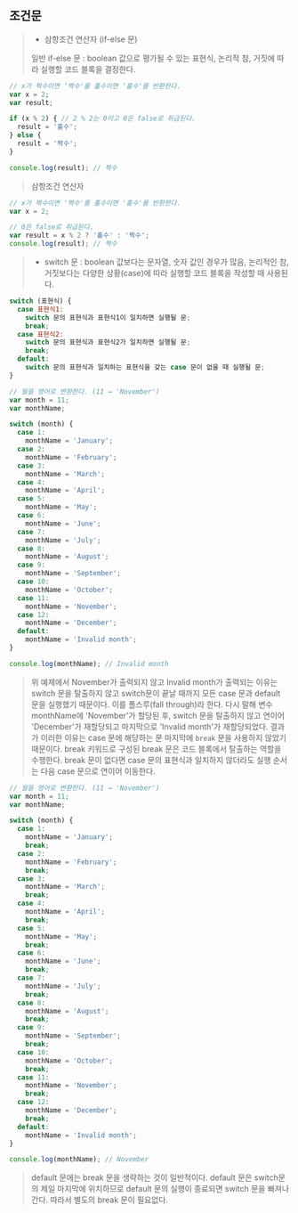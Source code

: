 ## 조건문

> * 삼항조건 연산자 (if-else 문)
> 
> 일반 if-else 문 : boolean 값으로 평가될 수 있는 표현식, 논리적 참, 거짓에 따라 실행할 코드 블록을 결정한다.
```js
// x가 짝수이면 ‘짝수'를 홀수이면 ‘홀수'를 반환한다.
var x = 2;
var result;

if (x % 2) { // 2 % 2는 0이고 0은 false로 취급된다.
  result = '홀수';
} else {
  result = '짝수';
}

console.log(result); // 짝수
```
>
> 삼항조건 연산자
```js
// x가 짝수이면 '짝수'를 홀수이면 '홀수'를 반환한다.
var x = 2;

// 0은 false로 취급된다.
var result = x % 2 ? '홀수' : '짝수';
console.log(result); // 짝수
```

> * switch 문 : boolean 값보다는 문자열, 숫자 값인 경우가 많음, 논리적인 참, 거짓보다는 다양한 상황(case)에 따라 실행할 코드 블록을 작성할 때 사용된다.
>
```js
switch (표현식) {
  case 표현식1:
    switch 문의 표현식과 표현식1이 일치하면 실행될 문;
    break;
  case 표현식2:
    switch 문의 표현식과 표현식2가 일치하면 실행될 문;
    break;
  default:
    switch 문의 표현식과 일치하는 표현식을 갖는 case 문이 없을 때 실행될 문;
}
```

```js
// 월을 영어로 변환한다. (11 → 'November')
var month = 11;
var monthName;

switch (month) {
  case 1:
    monthName = 'January';
  case 2:
    monthName = 'February';
  case 3:
    monthName = 'March';
  case 4:
    monthName = 'April';
  case 5:
    monthName = 'May';
  case 6:
    monthName = 'June';
  case 7:
    monthName = 'July';
  case 8:
    monthName = 'August';
  case 9:
    monthName = 'September';
  case 10:
    monthName = 'October';
  case 11:
    monthName = 'November';
  case 12:
    monthName = 'December';
  default:
    monthName = 'Invalid month';
}

console.log(monthName); // Invalid month
```
> 위 예제에서 November가 출력되지 않고 Invalid month가 출력되는 이유는 switch 문을 탈출하지 않고 switch문이 끝날 때까지
> 모든 case 문과 default 문을 실행했기 때문이다.
> 이를 폴스루(fall through)라 한다. 다시 말해 변수 monthName에 'November'가 할당된 후, switch 문을 탈출하지 않고
> 연이어 'December'가 재할당되고 마지막으로 'Invalid month'가 재할당되었다.
> 결과가 이러한 이유는 case 문에 해당하는 문 마지막에 `break` 문을 사용하지 않았기 때문이다.
> break 키워드로 구성된 break 문은 코드 블록에서 탈출하는 역할을 수행한다.
> break 문이 없다면 case 문의 표현식과 일치하지 않더라도 실행 순서는 다음 case 문으로 연이어 이동한다.

```js
// 월을 영어로 변환한다. (11 → 'November')
var month = 11;
var monthName;

switch (month) {
  case 1:
    monthName = 'January';
    break;
  case 2:
    monthName = 'February';
    break;
  case 3:
    monthName = 'March';
    break;
  case 4:
    monthName = 'April';
    break;
  case 5:
    monthName = 'May';
    break;
  case 6:
    monthName = 'June';
    break;
  case 7:
    monthName = 'July';
    break;
  case 8:
    monthName = 'August';
    break;
  case 9:
    monthName = 'September';
    break;
  case 10:
    monthName = 'October';
    break;
  case 11:
    monthName = 'November';
    break;
  case 12:
    monthName = 'December';
    break;
  default:
    monthName = 'Invalid month';
}

console.log(monthName); // November
```
>
> default 문에는 break 문을 생략하는 것이 일반적이다. default 문은 switch문의 제일 마지막에 위치하므로 default 문의 실행이 종료되면
switch 문을 빠져나간다. 따라서 별도의 break 문이 필요없다.